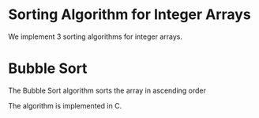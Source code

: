# Sorting Algorithm for Integer Arrays

We implement 3 sorting algorithms for integer arrays.

# Bubble Sort

The Bubble Sort algorithm sorts the array in ascending order

The algorithm is implemented in C.
